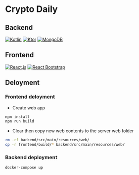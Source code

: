 # Crypto Daily

## Backend

[![Kotlin](https://img.shields.io/badge/kotlin-1.9.22-blue.svg?logo=kotlin)](http://kotlinlang.org)
[![Ktor](https://img.shields.io/badge/ktor-2.3.8-blue.svg?logo=ktor)](http://ktor.io)
[![MongoDB](https://img.shields.io/badge/mongodb-4.11.0-blue.svg?logo=mongodb)](http://mongodb.io)

## Frontend

[![React.js](https://img.shields.io/badge/reactjs-18.2.0-blue.svg?logo=react)](https://react.dev/)
[![React Bootstrap](https://img.shields.io/badge/bootstrap-2.10.0-blue.svg?logo=bootstrap)](https://react-bootstrap.netlify.app/)

## Deloyment

### Frontend deloyment

+ Create web app

```bash
npm install
npm run build
```

+ Clear then copy new web contents to the server web folder

```bash
rm -rf backend/src/main/resources/web/
cp -r frontend/build/* backend/src/main/resources/web/
```

### Backend deployment

```bash
docker-compose up
```
